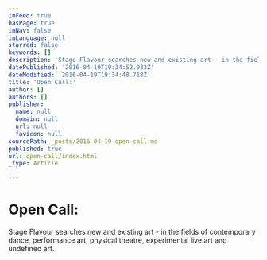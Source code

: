 ```yaml
---
inFeed: true
hasPage: true
inNav: false
inLanguage: null
starred: false
keywords: []
description: 'Stage Flavour searches new and existing art - in the fields of contemporary dance, performance art, physical theatre, experimental live art and undefined art.'
datePublished: '2016-04-19T19:34:52.933Z'
dateModified: '2016-04-19T19:34:48.718Z'
title: 'Open Call:'
author: []
authors: []
publisher:
  name: null
  domain: null
  url: null
  favicon: null
sourcePath: _posts/2016-04-19-open-call.md
published: true
url: open-call/index.html
_type: Article

---
```

# Open Call:

Stage Flavour searches new and existing art - in the fields of contemporary dance, performance art, physical theatre, experimental live art and undefined art.